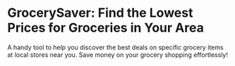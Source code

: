 # GrocerySaver: Find the Lowest Prices for Groceries in Your Area
A handy tool to help you discover the best deals on specific grocery items at local stores near you. Save money on your grocery shopping effortlessly!




